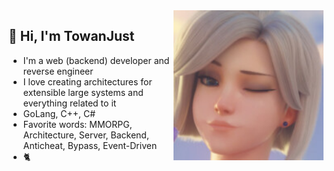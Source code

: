 <img align="right" width="240" src="639af8107300ee90cb201d3d89ae01d30c22ff30_full.jpg" />
<h2>👋 Hi, I'm TowanJust</h2>
<ul>
<li>I'm a web (backend) developer and reverse engineer</li>
<li>I love creating architectures for extensible large systems and everything related to it</li>
<li>GoLang, C++, C#</li>
<li>Favorite words: MMORPG, Architecture, Server, Backend, Anticheat, Bypass, Event-Driven</li>
<li>🐈</li>
</ul>
